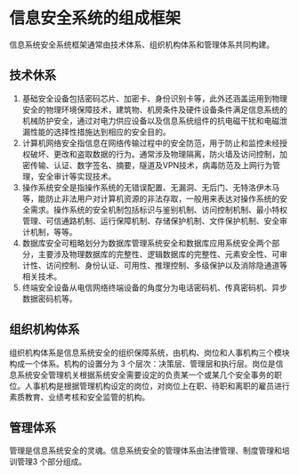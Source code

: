 # 信息安全系统的组成框架


信息系统安全系统框架通常由技术体系、组织机构体系和管理体系共同构建。

## 技术休系

1. 基础安全设备包括密码芯片、加密卡、身份识别卡等，此外还涵盖运用到物理安全的物理环境保障技术，建筑物、机房条件及硬件设备条件满足信息系统的机械防护安全，通过对电力供应设备以及信息系统组件的抗电磁干扰和电磁泄漏性能的选择性措施达到相应的安全目的。
2. 计算机网络安全指信息在网络传输过程中的安全防范，用于防止和监控未经授权破坏、更改和盗取数据的行为。通常涉及物理隔离，防火墙及访问控制，加密传输、认证、数字签名、摘要，隧道及VPN技术，病毒防范及上网行为管理，安全审计等实现技术。 
3. 操作系统安全是指操作系统的无错误配置、无漏洞、无后门、无特洛伊木马等，能防止非法用户对计算机资源的非法存取，一般用来表达对操作系统的安全需求。操作系统的安全机制包括标识与鉴别机制、访问控制机制、最小特权管理、可信通路机制、运行保障机制、存储保护机制、文件保护机制、安全审计机制，等等。 
4. 数据库安全可粗略划分为数据库管理系统安全和数据库应用系统安全两个部分，主要涉及物理数据库的完整性、逻辑数据库的完整性、元素安全性、可审计性、访问控制、身份认证、可用性、推理控制、多级保护以及消除隐通道等相关技术。 
5. 终端安全设备从电信网络终端设备的角度分为电话密码机、传真密码机、异步数据密码机等。 


## 组织机构体系


组织机构体系是信息系统安全的组织保障系统，由机构、岗位和人事机构三个模块构成一个体系。机构的设置分为 3 个层次：决策层、管理层和执行层。岗位是信息系统安全管理机关根据系统安全需要设定的负责某一个或某几个安全事务的职位。人事机构是根据管理机构设定的岗位，对岗位上在职、待职和离职的雇员进行素质教育、业绩考核和安全监管的机构。



## 管理体系

管理是信息系统安全的灵魂。信息系统安全的管理体系由法律管理、制度管理和培训管理3 个部分组成。

















